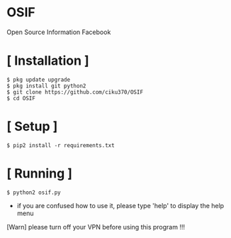 # OSIF
Open Source Information Facebook 

# [ Installation ]
```
$ pkg update upgrade
$ pkg install git python2
$ git clone https://github.com/ciku370/OSIF
$ cd OSIF
```

# [ Setup ]
```
$ pip2 install -r requirements.txt
```
# [ Running ]
```
$ python2 osif.py
```
* if you are confused how to use it, please type 'help' to display the help menu

[Warn] please turn off your VPN before using this program !!!

